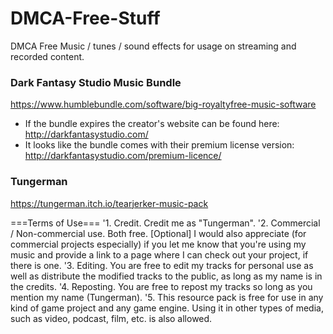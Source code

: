 # DMCA-Free-Stuff
DMCA Free Music / tunes / sound effects for usage on streaming and recorded content. 

### Dark Fantasy Studio Music Bundle

https://www.humblebundle.com/software/big-royaltyfree-music-software

- If the bundle expires the creator's website can be found here: http://darkfantasystudio.com/ 
- It looks like the bundle comes with their premium license version: http://darkfantasystudio.com/premium-licence/


### Tungerman

https://tungerman.itch.io/tearjerker-music-pack

===Terms of Use===
'1. Credit. Credit me as "Tungerman".
'2. Commercial / Non-commercial use. Both free.
[Optional] I would also appreciate (for commercial projects especially) if you let me know that you're using my music and provide a link to a page where I can check out your project, if there is one.
'3. Editing. You are free to edit my tracks for personal use as well as distribute the modified tracks to the public, as long as my name is in the credits.
'4. Reposting. You are free to repost my tracks so long as you mention my name (Tungerman).
'5. This resource pack is free for use in any kind of game project and any game engine. Using it in other types of media, such as video, podcast, film, etc. is also allowed.

